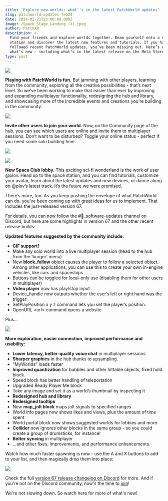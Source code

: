 ```yaml
---
title: 'Explore new worlds: what''s in the latest PatchWorld updates'
slug: patchworld-updates-feb24
date: 2024-02-21T23:00:00.000Z
image: /Space_Stage_Landing (3).jpeg
author: PatchXR
description: >-
  Find your friends and explore worlds together. Beam yourself onto a space
  station and discover the latest new features and tutorials. If you haven’t
  followed recent PatchWorld updates, you’ve been missing out. Here’s a look at
  what’s new - including what’s in the latest release on the Meta Store.
type: post
---
```


![](</Space_Stage_Landing (3).jpeg>)

**Playing with PatchWorld is fun.** But jamming with other players, learning from the community, exploring all the creative possibilities - that’s next level. So we’ve been working to make that easier than ever by improving and expanding multiplayer functionality, redesigning the hub and library, and showcasing more of the incredible events and creations you’re building in the community.

![](/OnlineUsers.jpeg)

**Invite other users to join your world.** Now, on the Community page of the hub, you can see which users are online and invite them to multiplayer sessions. Don’t want to be disturbed? Toggle your online status - perfect if you need some solo building time.

![](</Space_Stage_Landing (2).jpg>)

![](</Space_Stage_Landing (1).jpeg>)

**New Space Club lobby**. This exciting sci-fi wonderland is the work of user @plov. Head up to the space station, and you can find tutorials, customize your avatar, learn about the latest updates and new devices, or dance along on @plov’s latest track. It’s the future we were promised.

There’s more, too. As you keep pushing the envelope of what PatchWorld can do, you’ve been coming up with great ideas for us to implement. That includes the just-released version 67.

For details, you can now follow the #🎁\_software-updates channel on Discord, but here are some highlights in version 67 and the other recent release builds:

**Updated features suggested by the community include:**

* **GIF support!**
* Make any solo world into a live multiplayer session (head to the hub from the ‘burger’ menu)
* New **block\_follow** object causes the player to follow a selected object. Among other applications, you can use this to create your own in-engine vehicles, like cars and spaceships
* Buttons can be toggled for local-only use (disabling them for other users in multiplayer)
* **Video player** now has play/stop input
* Device\_handle now outputs whether the user’s left or right hand was the trigger
* SetPlayPosition x y z command lets you set the player’s position.
* OpenURL \<url> command opens a website

Plus...

![](</snapshot_Orion Stargate Alpha set-2023-12-21_10-15-53.jpg>)

**More exploration,  easier connection, improved performance and usability:**

* **Lower latency, better-quality voice chat** in multiplayer sessions
* **Sharper graphics** in the hub thanks to upsampling.
* “MyWorlds” loads faster
* **Improved quantization** for bubbles and other hittable objects, fixed hold block.
* Speed block has better handling of teleportation
* Upgraded Ready Player Me block
* Take any image and set it as a world’s thumbnail by inspecting it
* **Redesigned hub and library**
* **Redesigned tooltips**
* New **map\_jolt block** maps jolt signals to specified ranges
* World info pages now shows likes and views, plus the amount of time spent 
* World portal block now shows suggested worlds for lobbies and more
* **Collider** now ignores other blocks in the same group - so you could create a group of drumsticks, for instance!
* **Better syncing** in multiplayer
* ...and other fixes, improvements, and performance enhancements.

Watch how much faster spawning is now - use the A and X buttons to add to your list, and then magically drop them into place:

![](/Spawning.gif)

Check the full [version 67 release changelog on Discord](https://discord.com/channels/802206423609638962/1180553647734652992/1208159488767561808) for more. And if you're not on the Discord community, now's the time to [join](https://patchxr.com/blog/patchworld-updates-feb24/)!

We're not slowing down. So watch here for more of what's new!
